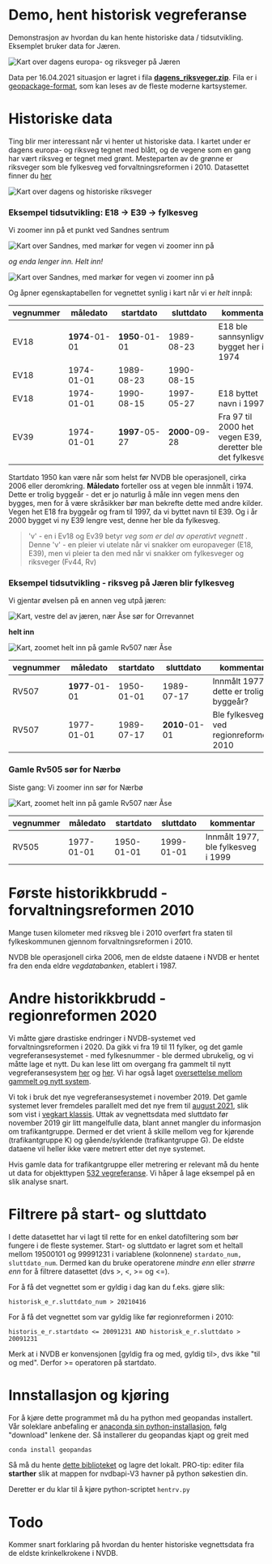 # Demo, hent historisk vegreferanse 

Demonstrasjon av hvordan du kan hente historiske data / tidsutvikling. Eksemplet bruker data for Jæren. 

![Kart over dagens europa- og riksveger på Jæren](./pics/jaeren_dagensvegnett.png)

Data per 16.04.2021 situasjon er lagret i fila **[dagens_riksveger.zip](https://github.com/LtGlahn/workinprogress/raw/historisk-riksveg/dagens_riksveger.zip)**. Fila er i [geopackage-format](https://www.geopackage.org/), som kan leses av de fleste moderne kartsystemer. 

# Historiske data 

Ting blir mer interessant når vi henter ut historiske data. I kartet under er dagens europa- og riksveg tegnet med blått, og de vegene som en gang har vært riksveg er tegnet med grønt. Mesteparten av de grønne er riksveger som ble fylkesveg ved forvaltningsreformen i 2010. Datasettet finner du [her](https://github.com/LtGlahn/workinprogress/raw/historisk-riksveg/historiske_riksveger.zip)

![Kart over dagens og historiske riksveger](./pics/historisk_riksveg.png)

### Eksempel tidsutvikling: E18 -> E39 -> fylkesveg 

Vi zoomer inn på et punkt ved Sandnes sentrum

![Kart over Sandnes, med markør for vegen vi zoomer inn på](./pics/zoominnSandnes.png)

_og enda lenger inn. Helt inn!_

![Kart over Sandnes, med markør for vegen vi zoomer inn på](./pics/zoominnSandnes2.png)

Og åpner egenskaptabellen for vegnettet synlig i kart når vi er _*helt*_ innpå: 

| vegnummer | måledato | startdato | sluttdato | kommentar | 
|---|---|---|---|---|
| EV18 | **1974**-01-01 | **1950**-01-01 | 1989-08-23 | E18 ble sannsynligvis bygget her i 1974 | 
| EV18 | 1974-01-01 | 1989-08-23 | 1990-08-15 |
| EV18 | 1974-01-01 | 1990-08-15 | 1997-05-27 | E18 byttet navn i 1997 | 
| EV39 | 1974-01-01 | **1997**-05-27 | **2000**-09-28 | Fra 97 til 2000 het vegen E39, deretter ble det fylkesveg |

Startdato 1950 kan være når som helst før NVDB ble operasjonell, cirka 2006 eller deromkring. **Måledato** forteller oss at vegen ble innmålt i 1974. Dette er trolig byggeår - det er jo naturlig å måle inn vegen mens den bygges, men for å være skråsikker bør man bekrefte dette med andre kilder. Vegen het E18 fra byggeår og fram til 1997, da vi byttet navn til E39. Og i år 2000 bygget vi ny E39 lengre vest, denne her ble da fylkesveg. 

> 'v' - en i Ev18 og Ev39 betyr _veg som er del av operativt vegnett_ . Denne 'v' - en pleier vi utelate når vi snakker om europaveger (E18, E39), men vi pleier ta den med når vi snakker om fylkesveger og riksveger (Fv44, Rv)

### Eksempel tidsutvikling - riksveg på Jæren blir fylkesveg 

Vi gjentar øvelsen på en annen veg utpå jæren: 

![Kart, vestre del av jæren, nær Åse sør for Orrevannet](./pics/rv507tom2010.png)

__helt inn__

![Kart, zoomet helt inn på gamle Rv507 nær Åse](./pics/rv507tom2010zoominn.png)


| vegnummer | måledato | startdato | sluttdato | kommentar | 
|---|---|---|---|---|
| RV507  | **1977**-01-01 | 1950-01-01 | 1989-07-17 | Innmålt 1977, dette er trolig byggeår? |
| RV507  | 1977-01-01 | 1989-07-17 | **2010**-01-01 | Ble fylkesveg ved regionreformen 2010 | 

### Gamle Rv505 sør for Nærbø

Siste gang: Vi zoomer inn sør for Nærbø 

![Kart, zoomet helt inn på gamle Rv507 nær Åse](./pics/zoomRv505Naerboe.png)


| vegnummer | måledato | startdato | sluttdato | kommentar | 
|---|---|---|---|---|
| RV505 | 1977-01-01 | 1950-01-01 | 1999-01-01 | Innmålt 1977, ble fylkesveg i 1999 | 

# Første historikkbrudd - forvaltningsreformen 2010

Mange tusen kilometer med riksveg ble i 2010 overført fra staten til fylkeskommunen gjennom forvaltningsreformen i 2010.

NVDB ble operasjonell cirka 2006, men de eldste dataene i NVDB er hentet fra den enda eldre _*vegdatabanken*_, etablert i 1987. 

# Andre historikkbrudd - regionreformen 2020

Vi måtte gjøre drastiske endringer i NVDB-systemet ved forvaltningsreformen i 2020. Da gikk vi fra 19 til 11 fylker, og det gamle vegreferansesystemet - med fylkesnummer - ble dermed ubrukelig, og vi måtte lage et nytt. Du kan lese litt om overgang fra gammelt til nytt vegreferansesystem [her](https://www.vegvesen.no/fag/teknologi/nasjonal+vegdatabank/vegreferansesystem) og [her](https://www.vegdata.no/ofte-stilte-sporsmal/hva-ma-jeg-vite-om-vegsystemreferanse/). Vi har også laget [oversettelse mellom gammelt og nytt system](https://www.vegdata.no/ofte-stilte-sporsmal/oversette-mellom-ny-og-gammel-vegreferanse/).

Vi tok i bruk det nye vegreferansesystemet i november 2019. Det gamle systemet lever fremdeles parallelt med det nye frem til [august 2021](https://www.vegdata.no/info-utfasing-nvdb-klassisk/), slik som vist i [vegkart klassis](https://vegkart-2019.atlas.vegvesen.no/). Uttak av vegnettsdata med sluttdato før november 2019 gir litt mangelfulle data, blant annet mangler du informasjon om trafikantgruppe. Dermed er det vrient å skille mellom veg for kjørende (trafikantgruppe K) og gående/syklende (trafikantgruppe G). De eldste dataene vil heller ikke være metrert etter det nye systemet. 

Hvis gamle data for trafikantgruppe eller metrering er relevant må du hente ut data for objekttypen [532 vegreferanse](https://datakatalogen.vegdata.no/532-Vegreferanse). Vi håper å lage eksempel på en slik analyse snart. 

# Filtrere på start- og sluttdato 

I dette datasettet har vi lagt til rette for en enkel datofiltering som bør fungere i de fleste systemer. Start- og sluttdato er lagret som  et heltall mellom 19500101 og 99991231 i variablene (kolonnene) `stardato_num, sluttdato_num`. Dermed kan du bruke operatorene _mindre enn_ eller _strørre enn_ for å filtrere datasettet (dvs >, <, >= og <=). 

For å få det vegnettet som er gyldig i dag kan du f.eks. gjøre slik: 

```
historisk_e_r.sluttdato_num > 20210416 
```

For å få det vegnettet som var gyldig like før regionreformen i 2010: 

```
historis_e_r.startdato <= 20091231 AND historisk_e_r.sluttdato > 20091231
```
Merk at i NVDB er konvensjonen [gyldig fra og med, gyldig til>, dvs ikke "til og med". Derfor >= operatoren på startdato. 

# Innstallasjon og kjøring

For å kjøre dette programmet må du ha python med geopandas installert. Vår soleklare anbefaling er [anaconda sin python-installasjon](https://www.anaconda.com), følg "download" lenkene der. Så installerer du geopandas kjapt og greit med 

```bash
conda install geopandas
```

Så må du hente [dette biblioteket](https://github.com/LtGlahn/nvdbapi-V3) og lagre det lokalt. PRO-tip: editer fila **starther** slik at mappen for nvdbapi-V3 havner på python søkestien din. 


Deretter er du klar til å kjøre python-scriptet `hentrv.py` 

# Todo 

Kommer snart forklaring på hvordan du henter historiske vegnettsdata fra de eldste krinkelkrokene i NVDB. 